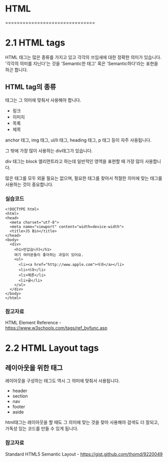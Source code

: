 # HTML

===============================

# 2.1 HTML tags

HTML 태그는 많은 종류를 가지고 있고 각각의 쓰임새에 대한 정확한 의미가 있습니다.
'각각의 의미를 지닌다'는 것을 'Semantic한 태그' 혹은 'Semantic하다'라는 표현을 하곤 합니다.

## HTML tag의 종류

태그는 그 의미에 맞춰서 사용해야 합니다.

* 링크
* 이미지
* 목록
* 제목

anchor 태그, img 태그, ul/li 태그, heading 태그, p 태그 등이 자주 사용됩니다.

그 밖에 가장 많이 사용하는 div태그가 있습니다.

div 태그는 block 엘리먼트라고 하는데 일반적인 영역을 표현할 때 가장 많이 사용합니다. 

많은 태그를 모두 외울 필요는 없으며, 필요한 태그를 찾아서 적절한 의미에 맞는 태그를 사용하는 것이 중요합니다.


### 실습코드
```
<!DOCTYPE html>
<html>
<head>
  <meta charset="utf-8">
  <meta name="viewport" content="width=device-width">
  <title>JS Bin</title>
</head>
<body>
  <div>
    <h1>반갑습니다</h1>
    여기 여러분들이 좋아하는 과일이 있어요.
    <ul>
      <li><a href="http://www.apple.com">사과</a></li>
      <li>사과</li>
      <li>메론</li>
      <li>귤</li>
    </ul>
  </div>
</body>
</html>
```

### 참고자료
HTML Element Reference - https://www.w3schools.com/tags/ref_byfunc.asp


# 2.2 HTML Layout tags

## 레이아웃을 위한 태그

레이아웃을 구성하는 태그도 역시 그 의미에 맞춰서 사용됩니다. 

* header
* section
* nav
* footer
* aside

html태그는 레이아웃을 할 때도 그 의미에 맞는 것을 찾아 사용해야 검색도 더 잘되고, 가독성 있는 코드를 만들 수 있게 됩니다. 

### 참고자료
Standard HTML5 Semantic Layout - https://gist.github.com/thomd/9220049
